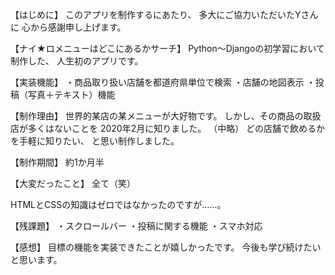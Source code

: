 【はじめに】
このアプリを制作するにあたり、
多大にご協力いただいたYさんに
心から感謝申し上げます。



【ナイ★ロメニューはどこにあるかサーチ】
Python～Djangoの初学習において制作した、
人生初のアプリです。



【実装機能】
・商品取り扱い店舗を都道府県単位で検索
・店舗の地図表示
・投稿（写真＋テキスト）機能


【制作理由】
世界的某店の某メニューが大好物です。
しかし、その商品の取扱店が多くはないことを
2020年2月に知りました。
（中略）
どの店舗で飲めるかを手軽に知りたい、
と思い制作しました。


【制作期間】
約1か月半


【大変だったこと】
全て（笑）

HTMLとCSSの知識はゼロではなかったのですが……。


【残課題】
・スクロールバー
・投稿に関する機能
・スマホ対応


【感想】
目標の機能を実装できたことが嬉しかったです。
今後も学び続けたいと思います。



